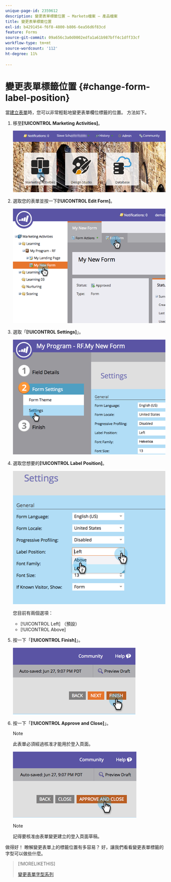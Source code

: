```yaml
---
unique-page-id: 2359612
description: 變更表單標籤位置 — Marketo檔案 — 產品檔案
title: 變更表單標籤位置
exl-id: b4291454-f6f8-4800-b806-6ea56d6f83cd
feature: Forms
source-git-commit: 09a656c3a0d0002edfa1a61b987bff4c1dff33cf
workflow-type: tm+mt
source-wordcount: '112'
ht-degree: 11%

---
```


# 變更表單標籤位置 {#change-form-label-position}

當[建立表單](/help/marketo/product-docs/demand-generation/forms/creating-a-form/create-a-form.md)時，您可以非常輕鬆地變更表單欄位標籤的位置。 方法如下。

1. 移至&#x200B;**[!UICONTROL Marketing Activities]**。

   ![](assets/login-marketing-activities-2.png)

1. 選取您的表單並按一下&#x200B;**[!UICONTROL Edit Form]**。

   ![](assets/image2014-9-15-16-3a16-3a9.png)

1. 選取「**[!UICONTROL Settings]**」。

   ![](assets/image2014-9-15-16-3a16-3a26.png)

1. 選取您想要的&#x200B;**[!UICONTROL Label Position]**。

   ![](assets/image2014-9-15-16-3a16-3a39.png)

   您目前有兩個選項：

   * [!UICONTROL Left] （預設）
   * [!UICONTROL Above]

1. 按一下「**[!UICONTROL Finish]**」。

   ![](assets/image2014-9-15-16-3a16-3a49.png)

1. 按一下「**[!UICONTROL Approve and Close]**」。

   >[!NOTE]
   >
   >此表單必須經過核准才能用於登入頁面。

   ![](assets/image2014-9-15-16-3a17-3a12.png)

   >[!NOTE]
   >
   >記得要核准由表單變更建立的登入頁面草稿。

做得好！ 瞭解變更表單上的標籤位置有多容易？ 好，讓我們看看變更表單標籤的字型可以做些什麼。

>[!MORELIKETHIS]
>
>[變更表單字型系列](/help/marketo/product-docs/demand-generation/forms/form-design/change-the-form-font-family.md)
